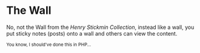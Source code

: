 # The Wall

No, not the Wall from the *Henry Stickmin Collection*, instead like a wall, you put sticky notes (posts) onto a wall and others can view the content.

<sub>You know, I should've done this in PHP...</sub>
